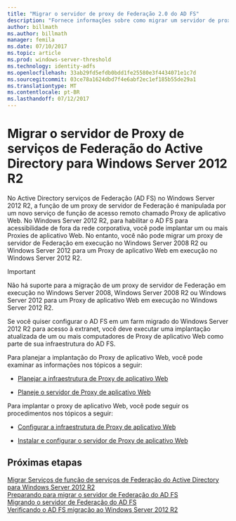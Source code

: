 ```yaml
---
title: "Migrar o servidor de proxy de Federação 2.0 do AD FS"
description: "Fornece informações sobre como migrar um servidor de proxy do AD FS para Windows Server 2012 R2."
author: billmath
ms.author: billmath
manager: femila
ms.date: 07/10/2017
ms.topic: article
ms.prod: windows-server-threshold
ms.technology: identity-adfs
ms.openlocfilehash: 33ab29fd5efdb0bdd1fe25580e3f4434071e1c7d
ms.sourcegitcommit: 03ce78a1624dbd7f4e6abf2ec1ef185b55de29a1
ms.translationtype: MT
ms.contentlocale: pt-BR
ms.lasthandoff: 07/12/2017
---
```

# <a name="migrate-the-active-directory-federation-services-proxy-server-to-windows-server-2012-r2"></a>Migrar o servidor de Proxy de serviços de Federação do Active Directory para Windows Server 2012 R2

No Active Directory serviços de Federação (AD FS) no Windows Server 2012 R2, a função de um proxy de servidor de Federação é manipulada por um novo serviço de função de acesso remoto chamado Proxy de aplicativo Web. No Windows Server 2012 R2, para habilitar o AD FS para acessibilidade de fora da rede corporativa, você pode implantar um ou mais Proxies de aplicativo Web. No entanto, você não pode migrar um proxy de servidor de Federação em execução no Windows Server 2008 R2 ou Windows Server 2012 para um Proxy de aplicativo Web em execução no Windows Server 2012 R2.  
  
> [!IMPORTANT]
>  Não há suporte para a migração de um proxy de servidor de Federação em execução no Windows Server 2008, Windows Server 2008 R2 ou Windows Server 2012 para um Proxy de aplicativo Web em execução no Windows Server 2012 R2.  
  
Se você quiser configurar o AD FS em um farm migrado do Windows Server 2012 R2 para acesso à extranet, você deve executar uma implantação atualizada de um ou mais computadores de Proxy de aplicativo Web como parte de sua infraestrutura do AD FS.  
  
Para planejar a implantação do Proxy de aplicativo Web, você pode examinar as informações nos tópicos a seguir:  
  
-   [Planejar a infraestrutura de Proxy de aplicativo Web](https://technet.microsoft.com/en-us/library/dn383648.aspx)  
  
-   [Planeje o servidor de Proxy de aplicativo Web](https://technet.microsoft.com/en-us/library/dn383647.aspx)  
  
 Para implantar o proxy de aplicativo Web, você pode seguir os procedimentos nos tópicos a seguir:  
  
-   [Configurar a infraestrutura de Proxy de aplicativo Web](https://technet.microsoft.com/en-us/library/dn383644.aspx)  
  
-   [Instalar e configurar o servidor de Proxy de aplicativo Web](https://technet.microsoft.com/en-us/library/dn383662.aspx)  
  
## <a name="next-steps"></a>Próximas etapas
 [Migrar Serviços de função de serviços de Federação do Active Directory para Windows Server 2012 R2](migrate-ad-fs-service-role-to-windows-server-r2.md)   
 [Preparando para migrar o servidor de Federação do AD FS](prepare-migrate-ad-fs-server-r2.md)   
 [Migrando o servidor de Federação do AD FS](migrate-ad-fs-fed-server-r2.md)    
 [Verificando o AD FS migração ao Windows Server 2012 R2](verify-ad-fs-migration.md)

